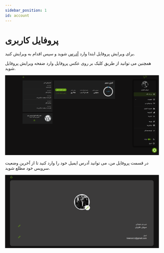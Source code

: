 ```yaml
---
sidebar_position: 1
id: account
---
```


# پروفایل کاربری

برای ویرایش پروفایل ابتدا وارد
[آدرس](https://vidprotect.ir/panel/profile)
شوید و سپس اقدام به ویرایش کنید.

همچنین می توانید از طریق کلیک بر روی عکس پروفایل وارد ضفحه ویرایش پروفایل شوید.

![Image](./img/1.png)

در قسمت پروفایل من، می توانید آدرس ایمیل خود را وارد کنید تا از آخرین وضعیت سرویس خود مطلع شوید.

![Image](./img/2.png)